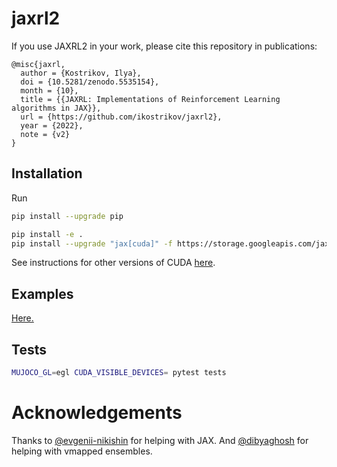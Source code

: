 # jaxrl2

If you use JAXRL2 in your work, please cite this repository in publications:
```
@misc{jaxrl,
  author = {Kostrikov, Ilya},
  doi = {10.5281/zenodo.5535154},
  month = {10},
  title = {{JAXRL: Implementations of Reinforcement Learning algorithms in JAX}},
  url = {https://github.com/ikostrikov/jaxrl2},
  year = {2022},
  note = {v2}
}
```

## Installation

Run
```bash
pip install --upgrade pip

pip install -e .
pip install --upgrade "jax[cuda]" -f https://storage.googleapis.com/jax-releases/jax_releases.html  # Note: wheels only available on linux.
```

See instructions for other versions of CUDA [here](https://github.com/google/jax#pip-installation-gpu-cuda).

## Examples

[Here.](examples/)

## Tests

```bash
MUJOCO_GL=egl CUDA_VISIBLE_DEVICES= pytest tests
```

# Acknowledgements 

Thanks to [@evgenii-nikishin](https://github.com/evgenii-nikishin) for helping with JAX. And [@dibyaghosh](https://github.com/dibyaghosh) for helping with vmapped ensembles.